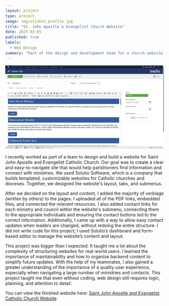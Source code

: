 ```yaml
---
layout: project
type: project
image: img/stjohns_profile.jpg
title: "St. John Apostle & Evangelist Church Website"
date: 2025-03-05
published: true
labels:
  - Web Design
summary: "Part of the design and development team for a church website."
---
```


<img class="img-fluid" src="../img/solutio-screenshot.png">

I recently worked as part of a team to design and build a website for Saint John Apostle and Evangelist Catholic Church. Our goal was to create a clear and easy-to-navigate site that would help parishioners find information and connect with ministries. We used Solutio Software, which is a company that builds templated, customizable websites for Catholic churches and dioceses. Together, we designed the website's layout, tabs, and submenus. 

After we decided on the layout and content, I added the majority of verbiage (written by others) to the pages. I uploaded all of the PDF links, embedded files, and connected the relevant resources. I also added contact links for each ministry and council within the website's submenu, connecting them to the appropriate individuals and ensuring the contact buttons led to the correct information. Additionally, I came up with a way to allow easy contact updates when leaders are changed, without redoing the entire structure. I did not write code for this project; I used Solutio’s dashboard and form-based editor to manage the website’s content and layout.

This project was bigger than I expected. It taught me a lot about the complexity of structuring websites for real-world users. I learned the importance of maintainability and how to organize backend content to simplify future updates. With the help of my teammates, I also gained a greater understanding of the importance of a quality user experience, especially when navigating a large number of ministries and contacts. This project taught me that even without coding, web design still requires logic, planning, and attention to detail.

You can view the finished website here: [Saint John Apostle and Evangelist Catholic Church Website](https://www.stjohnmililani.org/)
